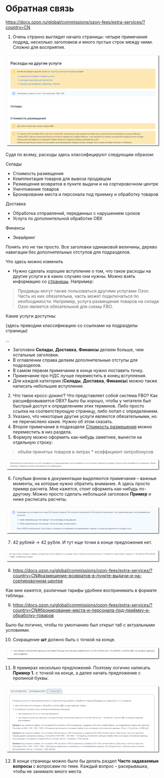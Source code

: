 # Обратная связь


https://docs.ozon.ru/global/commissions/ozon-fees/extra-services/?country=CN

1. Очень странно выглядит начало страницы: четыре примечания подряд, несколько заголовков и много пустых строк между ними. Сложно для восприятия.

![Проблема 1](/images/issue1.png)

Судя по всему, расходы здесь классифицируют следующим образом:

Склады

* Стоимость размещения
* Комплектация товаров для вывоза продавцом
* Размещение возвратов в пункте выдачи и на сортировочном центре
* Уничтожение товаров
* Бронирование места и персонала под приемку и обработку товаров

Доставка

* Обработка отправлений, переданных с нарушением сроков
* Услуга по дополнительной обработке ОВХ

Финансы

* Эквайринг

Понять это не так просто. Все заголовки одинаковой величины, дерево навигации без дополнительных отступов для подразделов.

Что здесь можно изменить
* Нужно сделать хорошее вступление о том, что такое расходы на другие услуги и в каких случаях они нужны. Можно взять информацию со [страницы](https://docs.ozon.ru/global/commissions/ozon-fees/seller-expenses-structure/?country=CN).
Например:
>Продавцы могут также пользоваться другими услугами Ozon. Часть из них обязательна, часть может подключаться по необходимости. Например, услуга размещения товаров на складе Ozon является обязательной для схемы FBO.

Какие услуги доступны:

(здесь приводим классификацию со ссылками на подразделы страницы)

...

* Заголовки **Склады**, **Доставка**, **Финансы** делаем больше, чем остальные заголовки.
* В оглавлении справа делаем дополнительные отступы для подразделов.
* В самом первом примечании в конце нужно поставить точку.
* Примечание про НДС лучше переместить в конец вступления.
* Для каждой категории (**Склады**, **Доставка**, **Финансы**) можно также написать небольшие вступления.

2. Что такое кросс-докинг? Что представляет собой система FBO? Как расшифровывается ОВХ? Было бы хорошо, чтобы у читателя был быстрый доступ к определениям этих терминов. Либо просто ссылка на соответствующую страницу, либо попап с определением.
3. Указано, что некоторые другие услуги являются обязательными, но не перечислено какие. Нужно об этом сказать.
4. Второе примечание в подразделе [Стоимость размещения](https://docs.ozon.ru/global/commissions/ozon-fees/extra-services/?country=CN#стоимость-размещения) можно переместить в низ раздела.
5. Формулу можно оформить как-нибудь заметнее, вынести на отдельную строку:
>объём принятых товаров в литрах * коэффициент литробонусов

![Проблема 2](/images/issue2.png)

6. Голубым фоном в документации выделяются примечания – важные моменты, на которые нужно обратить внимание. А здесь просто пример расчета. Мне кажется, стоит оформить как-нибудь по-другому. Можно просто сделать небольшой заголовок **Пример** и ниже расписать расчеты.

![Проблема 3](/images/issue3.png)

7. 42 рублей -> 42 рубля. И тут еще точки в конце предложения нет.

![Проблема 4](/images/issue4.png)

8. https://docs.ozon.ru/global/commissions/ozon-fees/extra-services/?country=CN#размещение-возвратов-в-пункте-выдачи-и-на-сортировочном-центре

Как мне кажется, различные тарифы удобнее воспринимать в формате таблицы.

9. https://docs.ozon.ru/global/commissions/ozon-fees/extra-services/?country=CN#бронирование-места-и-персонала-под-приёмку-и-обработку-товаров

Было бы логично, чтобы по умолчанию был открыт таб с актуальными условиями.

10. Сокращение **шт** должно быть с точкой на конце.

![Проблема 5](/images/issue5.png)

11. В примерах несколько предложений. Поэтому логично написать **Пример 1.** с точкой на конце, а далее начать предложение с пропиной буквы.

![Проблема 6](/images/issue6.png)

12. В конце страницы можно было бы делать раздел **Часто задаваемые вопросы** с вопросами по теме. Каждый вопрос – раскрывашка, чтобы не занимало много места.
